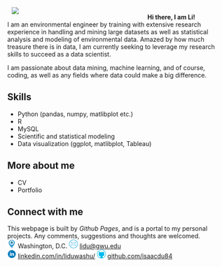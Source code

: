 <img align="left" HSPACE="10" src="images/IMG_1802.JPG" width="300"> 

**Hi there, I am Li!**<br />
I am an environmental engineer by training with extensive research experience in handling and mining large datasets as well as statistical analysis and modeling of environmental data. Amazed by how much treasure there is in data, I am currently seeking to leverage my research skills to succeed as a data scientist.

I am passionate about data mining, machine learning, and of course, coding, as well as any fields where data could make a big difference.


## Skills
- Python (pandas, numpy, matlibplot etc.) 
- R
- MySQL
- Scientific and statistical modeling
- Data visualization (ggplot, matlibplot, Tableau)

## More about me
- CV
- Portfolio

## Connect with me
This webpage is built by *Github Pages*, and is a portal to my personal projects. Any comments, suggestions and thoughts are welcomed.<br />
<img src="images/location.png" width="20"> Washington, D.C. 
<img src="images/email.png" width="20"> lidu@gwu.edu  
<img src="images/linkedin.png" width="20"> [linkedin.com/in/liduwashu/](linkedin.com/in/liduwashu/)
<img src="images/github.png" width="20"> [github.com/isaacdu84](github.com/isaacdu84)

